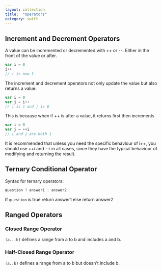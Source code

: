 ```yaml
---
layout: collection
title:  "Operators"
category: swift
---
```


## Increment and Decrement Operators
A value can be incremented or decremented with ++ or --. Either in the front of the value or after.

```javascript
var i = 0
i++
// i is now 1
```

The increment and decrement operators not only update the value but also returns a value.

```javascript
var i = 0
var j = i++
// i is 1 and j is 0
```

This is because when if ++ is after a value, it returns first then increments

```javascript
var i = 0
var j = ++i
// i and j are both 1
```

It is recommended that unless you need the specific behaviour of i++, you should use ++i and --i in all cases, since they have the typical behaviour of modifying and returning the result.

## Ternary Conditional Operator
Syntax for ternary operators:

```javascript
question ? answer1 : answer2
```

If `question` is true return answer1 else return answer2

## Ranged Operators

### Closed Range Operator
`(a...b)` defines a range from a to b and includes a and b.

### Half-Closed Range Operator
`(a..b)` defines a range from a to b but doesn't include b.